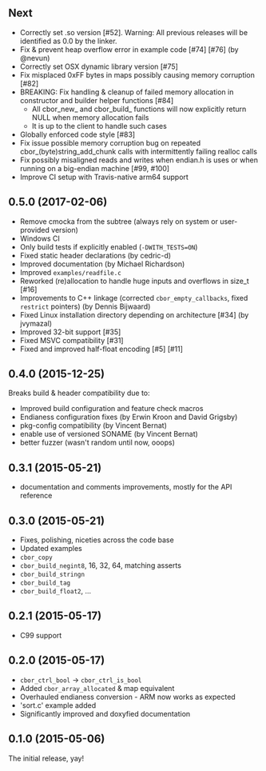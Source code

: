 Next
-------
- Correctly set .so version [#52]. Warning: All previous releases will be identified as 0.0 by the linker.
- Fix & prevent heap overflow error in example code [#74] [#76] (by @nevun)
- Correctly set OSX dynamic library version [#75]
- Fix misplaced 0xFF bytes in maps possibly causing memory corruption [#82]
- BREAKING: Fix handling & cleanup of failed memory allocation in constructor
  and builder helper functions [#84]
  - All cbor_new_ and cbor_build_ functions will now explicitly return NULL
    when memory allocation fails
  - It is up to the client to handle such cases
- Globally enforced code style [#83]
- Fix issue possible memory corruption bug on repeated 
  cbor_(byte)string_add_chunk calls with intermittently failing realloc calls
- Fix possibly misaligned reads and writes when endian.h is uses or when
  running on a big-endian machine [#99, #100]
- Improve CI setup with Travis-native arm64 support 

0.5.0 (2017-02-06)
---------------------
- Remove cmocka from the subtree (always rely on system or user-provided version)
- Windows CI
- Only build tests if explicitly enabled (`-DWITH_TESTS=ON`)
- Fixed static header declarations (by cedric-d)
- Improved documentation (by Michael Richardson)
- Improved `examples/readfile.c`
- Reworked (re)allocation to handle huge inputs and overflows in size_t [#16]
- Improvements to C++ linkage (corrected `cbor_empty_callbacks`, fixed `restrict` pointers) (by Dennis Bijwaard)
- Fixed Linux installation directory depending on architecture [#34] (by jvymazal)
- Improved 32-bit support [#35]
- Fixed MSVC compatibility [#31]
- Fixed and improved half-float encoding [#5] [#11]

0.4.0 (2015-12-25)
---------------------
Breaks build & header compatibility due to:

- Improved build configuration and feature check macros
- Endianess configuration fixes (by Erwin Kroon and David Grigsby)
- pkg-config compatibility (by Vincent Bernat)
- enable use of versioned SONAME (by Vincent Bernat)
- better fuzzer (wasn't random until now, ooops)

0.3.1 (2015-05-21)
---------------------
- documentation and comments improvements, mostly for the API reference

0.3.0 (2015-05-21)
---------------------

- Fixes, polishing, niceties across the code base
- Updated examples
- `cbor_copy`
- `cbor_build_negint8`, 16, 32, 64, matching asserts
- `cbor_build_stringn`
- `cbor_build_tag`
- `cbor_build_float2`, ...

0.2.1 (2015-05-17)
---------------------
- C99 support

0.2.0 (2015-05-17)
---------------------

- `cbor_ctrl_bool` -> `cbor_ctrl_is_bool`
- Added `cbor_array_allocated` & map equivalent
- Overhauled endianess conversion - ARM now works as expected
- 'sort.c' example added
- Significantly improved and doxyfied documentation

0.1.0 (2015-05-06)
---------------------

The initial release, yay!

